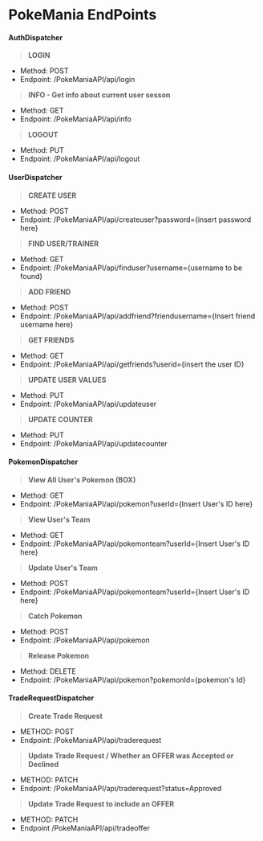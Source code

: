 # PokeMania EndPoints

#### **AuthDispatcher**

> **LOGIN**
* Method: POST
* Endpoint: /PokeManiaAPI/api/login  

> **INFO - Get info about current user sesson**
* Method: GET
* Endpoint: /PokeManiaAPI/api/info 

> **LOGOUT**
* Method: PUT
* Endpoint: /PokeManiaAPI/api/logout

#### **UserDispatcher**

> **CREATE USER**
* Method: POST
* Endpoint: /PokeManiaAPI/api/createuser?password={insert password here}  

> **FIND USER/TRAINER**
* Method: GET
* Endpoint: /PokeManiaAPI/api/finduser?username={username to be found}

> **ADD FRIEND**
* Method: POST
* Endpoint: /PokeManiaAPI/api/addfriend?friendusername={Insert friend username here}  

> **GET FRIENDS**
* Method: GET
* Endpoint: /PokeManiaAPI/api/getfriends?userid={insert the user ID}  

> **UPDATE USER VALUES**
* Method: PUT
* Endpoint: /PokeManiaAPI/api/updateuser

> **UPDATE COUNTER**
* Method: PUT
* Endpoint: /PokeManiaAPI/api/updatecounter

#### PokemonDispatcher

> **View All User's Pokemon (BOX)**
* Method: GET
* Endpoint: /PokeManiaAPI/api/pokemon?userId={Insert User's ID here}  

> **View User's Team**
* Method: GET
* Endpoint: /PokeManiaAPI/api/pokemonteam?userId={Insert User's ID here}

> **Update User's Team**
* Method: POST
* Endpoint: /PokeManiaAPI/api/pokemonteam?userId={Insert User's ID here}

> **Catch Pokemon**
* Method: POST
* Endpoint: /PokeManiaAPI/api/pokemon  

> **Release Pokemon**
* Method: DELETE
* Endpoint: /PokeManiaAPI/api/pokemon?pokemonId={pokemon's Id}


#### TradeRequestDispatcher

> **Create Trade Request**
* METHOD: POST
* Endpoint: /PokeManiaAPI/api/traderequest  

> **Update Trade Request / Whether an OFFER was Accepted or Declined**
* METHOD: PATCH
* Endpoint: /PokeManiaAPI/api/traderequest?status=Approved  

> **Update Trade Request to include an OFFER**
* METHOD: PATCH
* Endpoint /PokeManiaAPI/api/tradeoffer  

